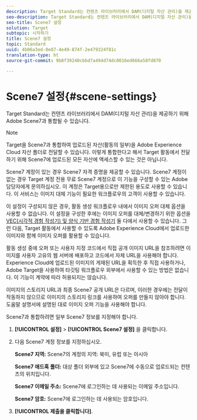```yaml
---
description: Target Standard는 컨텐츠 라이브러리에서 DAM(디지털 자산 관리)을 제공하기 위해 Adobe Scene7과 통합될 수 있습니다.
seo-description: Target Standard는 컨텐츠 라이브러리에서 DAM(디지털 자산 관리)을 제공하기 위해 Adobe Scene7과 통합될 수 있습니다.
seo-title: Scene7 설정
solution: Target
subtopic: 시작하기
title: Scene7 설정
topic: Standard
uuid: 4b06a3ed-0e87-4e49-874f-2e479324f81c
translation-type: ht
source-git-commit: 9b8f39240cbbd7a494d74dc0016ed666a58fd870

---
```



# Scene7 설정{#scene-settings}

Target Standard는 컨텐츠 라이브러리에서 DAM(디지털 자산 관리)을 제공하기 위해 Adobe Scene7과 통합될 수 있습니다.

>[!NOTE]
>
>Target을 Scene7과 통합하여 업로드된 자산(활동의 일부)을 Adobe Experience Cloud 자산 폴더로 전달할 수 있습니다. 이렇게 통합한다고 해서 Target 활동에서 전달하기 위해 Scene7에 업로드된 모든 자산에 액세스할 수 있는 것은 아닙니다.

Scene7 계정이 있는 경우 Scene7 자격 증명을 제공할 수 있습니다. Scene7 계정이 없는 경우 Target 계정 전용 무료 Scene7 계정으로 이 기능을 구성할 수 있는 Adobe 담당자에게 문의하십시오. 이 계정은 Target용으로만 제한된 용도로 사용할 수 있습니다. 이 서비스는 이미지 대체 기능이 필요한 워크플로우의 고객이 사용할 수 있습니다.

이 설정이 구성되지 않은 경우, 활동 생성 워크플로우 내에서 이미지 오퍼 대체 옵션을 사용할 수 없습니다. 이 설정을 구성한 후에는 이미지 오퍼를 대체/변경하기 위한 옵션을 [VEC(시각적 경험 작성기) 및 양식 기반 경험 작성기](../c-experiences/experiences.md#concept_A2E10F6AFB3D4AEAB6951EE14688848D) 둘 다에서 사용할 수 있습니다. 그런 다음, Target 활동에서 사용할 수 있도록 Adobe Experience Cloud에서 업로드한 이미지와 함께 이미지 오퍼를 활용할 수 있습니다.

활동 생성 중에 오퍼 또는 사용자 지정 코드에서 직접 공개 이미지 URL을 참조하려면 이미지를 사용자 고유의 웹 서버에 배포하고 코드에서 자체 URL을 사용해야 합니다. Experience Cloud에 업로드된 이미지의 게재된 URL을 획득한 후 직접 사용하거나, Adobe Target을 사용하여 타깃팅 워크플로우 외부에서 사용할 수 있는 방법은 없습니다. 이 기능이 계약에 따라 허용되지는 않습니다.

이미지의 스토리지 URL과 최종 Scene7 공개 URL은 다르며, 이러한 경우에는 전달이 작동하지 않으므로 이미지의 스토리지 링크를 사용하여 오퍼를 만들지 않아야 합니다. 도움말 설명서에 설명된 대로 이미지 오퍼 기능을 사용해야 합니다.

Scene7과 통합하려면 일부 Scene7 정보를 지정해야 합니다.

1. **[!UICONTROL 설정]** &gt; **[!UICONTROL Scene7 설정]** 을 클릭합니다.
1. 다음 Scene7 계정 정보를 지정하십시오. 

   **Scene7 지역:** Scene7의 계정의 지역: 북미, 유럽 또는 아시아

   **Scene7 애드혹 폴더:** 대상 폴더 외부에 있고 Scene7에 수동으로 업로드되는 컨텐츠의 위치입니다.

   **Scene7 이메일 주소:** Scene7에 로그인하는 데 사용되는 이메일 주소입니다.

   **Scene7 암호:** Scene7에 로그인하는 데 사용되는 암호입니다.
1. **[!UICONTROL 제출을 클릭합니다]**.
